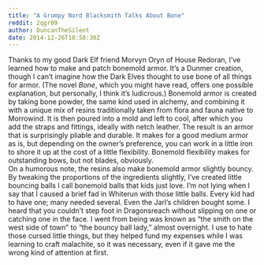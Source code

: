 ```yaml
---
title: "A Grumpy Nord Blacksmith Talks About Bone"
reddit: 2qgr09
author: DuncanTheSilent
date: 2014-12-26T18:58:30Z
---
```


Thanks to my good Dark Elf friend Morvyn Oryn of House Redoran, I’ve learned how to make and patch bonemold armor. It’s a Dunmer creation, though I can’t imagine how the Dark Elves thought to use bone of all things for armor. (The novel *Bone*, which you might have read, offers one possible explanation, but personally, I think it’s ludicrous.) Bonemold armor is created by taking bone powder, the same kind used in alchemy, and combining it with a unique mix of resins traditionally taken from flora and fauna native to Morrowind. It is then poured into a mold and left to cool, after which you add the straps and fittings, ideally with netch leather. The result is an armor that is surprisingly pliable and durable. It makes for a good medium armor as is, but depending on the owner’s preference, you can work in a little iron to shore it up at the cost of a little flexibility. Bonemold flexibility makes for outstanding bows, but not blades, obviously.  
On a humorous note, the resins also make bonemold armor slightly bouncy. By tweaking the proportions of the ingredients slightly, I’ve created little bouncing balls I call bonemold balls that kids just love. I’m not lying when I say that I caused a brief fad in Whiterun with those little balls. Every kid had to have one; many needed several. Even the Jarl’s children bought some. I heard that you couldn’t step foot in Dragonsreach without slipping on one or catching one in the face. I went from being was known as “the smith on the west side of town” to “the bouncy ball lady,” almost overnight. I use to hate those cursed little things, but they helped fund my expenses while I was learning to craft malachite, so it was necessary, even if it gave me the wrong kind of attention at first.

